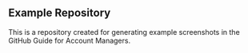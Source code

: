 ## Example Repository

This is a repository created for generating example screenshots in the GitHub Guide for Account Managers.
